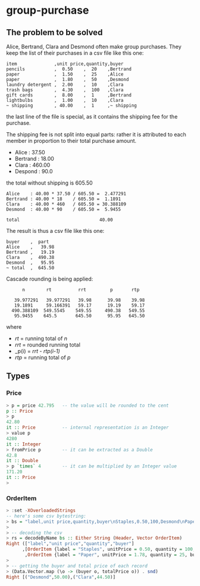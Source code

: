# group-purchase
## The problem to be solved

Alice, Bertrand, Clara and Desmond often make group purchases. They keep the list of their purchases in a csv file like this one:

```
item              ,unit price,quantity,buyer
pencils           ,  0.50    ,  20    ,Bertrand
paper             ,  1.50    ,  25    ,Alice
paper             ,  1.80    ,  50    ,Desmond
laundry detergent ,  2.00    ,  10    ,Clara
trash bags        ,  4.30    ,  100   ,Clara
gift cards        ,  8.00    ,  1     ,Bertrand
lightbulbs        ,  1.00    ,  10    ,Clara
~ shipping        , 40.00    ,  1     ,~ shipping
```

the last line of the file is special, as it contains the shipping fee for the purchase.

The shipping fee is not split into equal parts: rather it is attributed to each member in proportion to their total purchase amount.

- Alice : 37.50
- Bertrand : 18.00
- Clara : 460.00
- Despond : 90.0

the total without shipping is 605.50

```
Alice    : 40.00 * 37.50 / 605.50 =  2.477291
Bertrand : 40.00 * 18    / 605.50 =  1.1891
Clara    : 40.00 * 460   / 605.50 = 30.388109
Desmond  : 40.00 * 90    / 605.50 =  5.9455

total                              40.00
```

The result is thus a csv file like this one:
```
buyer    ,  part
Alice    ,   39.98
Bertrand ,   19.19
Clara    ,  490.38
Desmond  ,   95.95
~ total  ,  645.50
```

Cascade rounding is being applied:

```
      n        rt          rrt         p       rtp

   39.977291   39.977291   39.98      39.98    39.98
   19.1891     59.166391   59.17      19.19    59.17
  490.388109  549.5545    549.55     490.38   549.55
   95.9455    645.5       645.50      95.95   645.50
```
where 
- _rt_ = running total of _n_
- _rrt_ = rounded running total
- _p(i) = _rrt_ - _rtp(i-1)_
- _rtp_ = running total of _p_

## Types
### Price

```Haskell
> p = price 42.795   -- the value will be rounded to the cent
p :: Price
> p
42.80
it :: Price          -- internal representation is an Integer
> value p
4280
it :: Integer
> fromPrice p        -- it can be extracted as a Double
42.8
it :: Double
> p `times` 4        -- it can be multiplied by an Integer value
171.20
it :: Price
>
```
### OrderItem

```Haskell
> :set -XOverloadedStrings
-- here's some csv bytestring:
> bs = "label,unit price,quantity,buyer\nStaples,0.50,100,Desmond\nPaper,1.78,25,Clara"
>
> -- decoding the csv
> rs = decodeByName bs :: Either String (Header, Vector OrderItem)
Right (["label","unit price","quantity","buyer"]
      ,[OrderItem {label = "Staples", unitPrice = 0.50, quantity = 100, buyer = "Desmond"}
       ,OrderItem {label = "Paper", unitPrice = 1.78, quantity = 25, buyer = "Clara"}])
>
> -- getting the buyer and total price of each record
> (Data.Vector.map (\o -> (buyer o, totalPrice o)) . snd)
Right [("Desmond",50.00),("Clara",44.50)]
```
